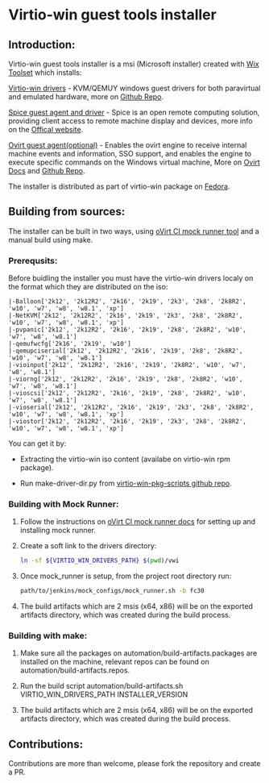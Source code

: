 # Virtio-win guest tools installer

## Introduction:

Virtio-win guest tools installer is a msi (Microsoft installer) created with [Wix Toolset](https://wixtoolset.org/releases/) which installs:

<u>Virtio-win drivers</u> - KVM/QEMUY windows guest drivers for both paravirtual and emulated hardware, more on [Github Repo](https://github.com/virtio-win/kvm-guest-drivers-windows).

<u>Spice guest agent and driver</u> - Spice is an open remote computing solution, providing client access to remote machine display and devices, more info on the [Offical website](www.spice-space.org).

<u>Ovirt guest agent(optional)</u> - Enables the ovirt engine to receive internal machine events and information, SSO support, and enables the engine to execute specific commands on the Windows virtual machine, More on [Ovirt Docs](https://www.ovirt.org/develop/internal/guest-agent/guest-agent.html) and [Github Repo](https://github.com/oVirt/ovirt-guest-agent).

The installer is distributed as part of virtio-win package on [Fedora](https://fedorapeople.org/groups/virt/virtio-win/repo/rpms/).

## Building from sources:

The installer can be built in two ways, using [oVirt CI mock runner tool](https://ovirt-infra-docs.readthedocs.io/en/latest/CI/Using_mock_runner/index.html) and a manual build using make.

### Prerequsits:

Before buidling the installer you must have the virtio-win drivers localy on the format which they are distributed on the iso:
```
|-Balloon['2k12', '2k12R2', '2k16', '2k19', '2k3', '2k8', '2k8R2', 'w10', 'w7', 'w8', 'w8.1', 'xp']
|-NetKVM['2k12', '2k12R2', '2k16', '2k19', '2k3', '2k8', '2k8R2', 'w10', 'w7', 'w8', 'w8.1', 'xp']
|-pvpanic['2k12', '2k12R2', '2k16', '2k19', '2k8', '2k8R2', 'w10', 'w7', 'w8', 'w8.1']
|-qemufwcfg['2k16', '2k19', 'w10']
|-qemupciserial['2k12', '2k12R2', '2k16', '2k19', '2k8', '2k8R2', 'w10', 'w7', 'w8', 'w8.1']
|-vioinput['2k12', '2k12R2', '2k16', '2k19', '2k8R2', 'w10', 'w7', 'w8', 'w8.1']
|-viorng['2k12', '2k12R2', '2k16', '2k19', '2k8', '2k8R2', 'w10', 'w7', 'w8', 'w8.1']
|-vioscsi['2k12', '2k12R2', '2k16', '2k19', '2k8', '2k8R2', 'w10', 'w7', 'w8', 'w8.1']
|-vioserial['2k12', '2k12R2', '2k16', '2k19', '2k3', '2k8', '2k8R2', 'w10', 'w7', 'w8', 'w8.1', 'xp']
|-viostor['2k12', '2k12R2', '2k16', '2k19', '2k3', '2k8', '2k8R2', 'w10', 'w7', 'w8', 'w8.1', 'xp']
```
You can get it by:

- Extracting the virtio-win iso content (availabe on virtio-win rpm package).

- Run make-driver-dir.py from [virtio-win-pkg-scripts github repo](https://github.com/crobinso/virtio-win-pkg-scripts).

### Building with Mock Runner:

1. Follow the instructions on [oVirt CI mock runner docs](https://ovirt-infra-docs.readthedocs.io/en/latest/CI/Using_mock_runner/index.html) for setting up and installing mock runner.

2. Create a soft link to the drivers directory:
   
   ```bash
   ln -sf ${VIRTIO_WIN_DRIVERS_PATH} $(pwd)/vwi 
   ```

3. Once mock_runner is setup, from the project root directory run:
   
   ```bash
   path/to/jenkins/mock_configs/mock_runner.sh -b fc30
   ```

4. The build artifacts which are 2 msis (x64, x86) will be on the exported artifacts directory, which was created during the build process.

### Building with make:

1. Make sure all the packages on automation/build-artifacts.packages are installed on the machine, relevant repos can be found on automation/build-artifacts.repos.

2. Run the build script automation/build-artifacts.sh VIRTIO_WIN_DRIVERS_PATH INSTALLER_VERSION

3. The build artifacts which are 2 msis (x64, x86) will be on the exported artifacts directory, which was created during the build process.

## Contributions:

Contributions are more than welcome, please fork the repository and create a PR.




